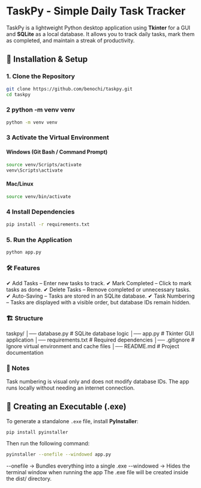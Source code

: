 # TaskPy - Simple Daily Task Tracker

TaskPy is a lightweight Python desktop application using **Tkinter** for a GUI and **SQLite** as a local database. It allows you to track daily tasks, mark them as completed, and maintain a streak of productivity.

## 🚀 Installation & Setup

### 1. Clone the Repository
```sh
git clone https://github.com/benochi/taskpy.git
cd taskpy
```

### 2 python -m venv venv
```sh
python -m venv venv
```

### 3 Activate the Virtual Environment


#### Windows (Git Bash / Command Prompt)
```sh
source venv/Scripts/activate 
venv\Scripts\activate
```
#### Mac/Linux
```sh
source venv/bin/activate
```
### 4 Install Dependencies

```sh
pip install -r requirements.txt
```

### 5. Run the Application
```sh
python app.py
```

### 🛠 Features
✔ Add Tasks – Enter new tasks to track.
✔ Mark Completed – Click to mark tasks as done.
✔ Delete Tasks – Remove completed or unnecessary tasks.
✔ Auto-Saving – Tasks are stored in an SQLite database.
✔ Task Numbering – Tasks are displayed with a visible order, but database IDs remain hidden.

### 🏗 Structure
taskpy/
│── database.py      # SQLite database logic
│── app.py           # Tkinter GUI application
│── requirements.txt # Required dependencies
│── .gitignore       # Ignore virtual environment and cache files
│── README.md        # Project documentation

### 📝 Notes
Task numbering is visual only and does not modify database IDs.
The app runs locally without needing an internet connection.

## 🔧 Creating an Executable (.exe)

To generate a standalone `.exe` file, install **PyInstaller**:

```sh
pip install pyinstaller
```
Then run the following command:
```sh
pyinstaller --onefile --windowed app.py
```
--onefile → Bundles everything into a single .exe
--windowed → Hides the terminal window when running the app
The .exe file will be created inside the dist/ directory.